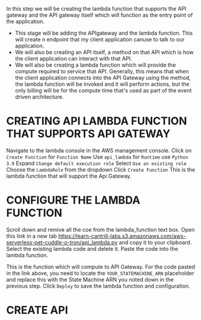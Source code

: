 In this step we will be creating the lambda function that supports the API gateway and the API gateway itself which will function as the entry point of the application.
* This stage will be adding the APIgateway and the lambda function. This will create n endpoint that my client application canuse to talk to our application.
* We will also be creating an API itself, a method on that API which is how the client application can interact with that API.
* We will also be creating a lambda function which will provide the compute required to service that API.
 Generally, this means that when the client application connects into the API Gateway using the method, the lambda function will be invoked and it will perform actions, but the only billing will be for the compute time that's used as part of the event driven architecture.

# CREATING API LAMBDA FUNCTION THAT SUPPORTS API GATEWAY
Navigate to the lambda console in the AWS management console.
Click on ``Create Function``
for ``Function Name`` Use ``api_lambda``
for ``Runtime`` use ``Python 3.9``
Expand ``Change default execution role``
Select ``Use an existing role``
Choose the ``LambdaRole`` from the dropdown
Click ``Create Function``
 This is the lambda function that will support the Api Gateway.

 # CONFIGURE THE LAMBDA FUNCTION 
 Scroll down and remive all the coe from the lambda_function text box. Open this link in a new tab https://learn-cantrill-labs.s3.amazonaws.com/aws-serverless-pet-cuddle-o-tron/api_lambda.py and copy it to your clipboard.
 Select the existing lambda code and delete it.
 Paste the code into the lambda function.

 This is the function which will compute to API Gateway.
 For the code pasted in the link above, you need to locate the ``YOUR_STATEMACHINE_ARN`` placeholder and replace this with the State Machine ARN you noted down in the previous step.
 Click ``Deploy`` to save the lambda function and configuration.

 # CREATE API
 
